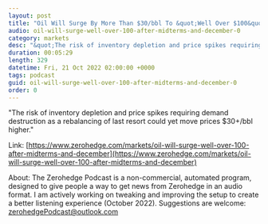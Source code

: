 ```yaml
---
layout: post
title: "Oil Will Surge By More Than $30/bbl To &quot;Well Over $100&quot; After The Midterms"
audio: oil-will-surge-well-over-100-after-midterms-and-december-0
category: markets
desc: "&quot;The risk of inventory depletion and price spikes requiring demand destruction as a rebalancing of last resort could yet move prices $30+/bbl higher.&quot;"
duration: 00:05:29
length: 329
datetime: Fri, 21 Oct 2022 02:00:00 +0000
tags: podcast
guid: oil-will-surge-well-over-100-after-midterms-and-december-0
order: 0
---
```

&quot;The risk of inventory depletion and price spikes requiring demand destruction as a rebalancing of last resort could yet move prices $30+/bbl higher.&quot;

Link: [https://www.zerohedge.com/markets/oil-will-surge-well-over-100-after-midterms-and-december](https://www.zerohedge.com/markets/oil-will-surge-well-over-100-after-midterms-and-december)

About: The Zerohedge Podcast is a non-commercial, automated program, designed to give people a way to get news from Zerohedge in an audio format.  I am actively working on tweaking and improving the setup to create a better listening experience (October 2022).  Suggestions are welcome: [zerohedgePodcast@outlook.com](mailto:zerohedgePodcast@outlook.com)